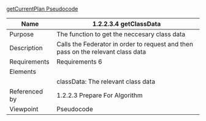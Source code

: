[getCurrentPlan Pseudocode](Logic/TeamTwoFiles/getClassData.txt)

| Name | 1.2.2.3.4 getClassData |
| ----------- | ----------- |
| Purpose | The function to get the neccesary class data |
| Description | Calls the Federator in order to request and then pass on the relevant class data |
| Requirements | Requirements 6 |
| Elements 
| | classData: The relevant class data|
| Referenced by | 1.2.2.3 Prepare For Algorithm |
| Viewpoint | Pseudocode |
